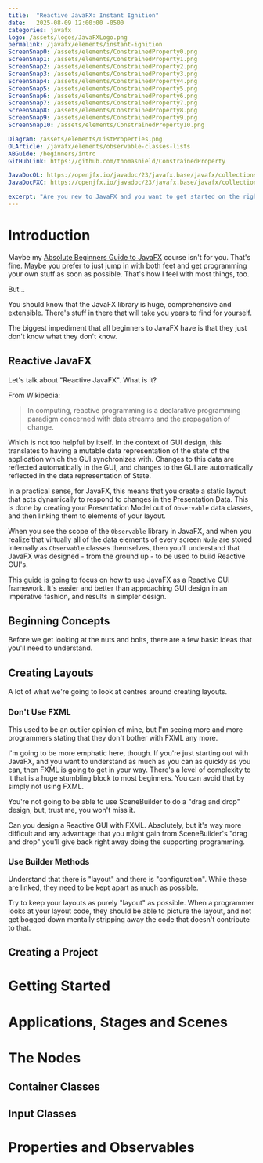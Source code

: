 ```yaml
---
title:  "Reactive JavaFX: Instant Ignition"
date:   2025-08-09 12:00:00 -0500
categories: javafx
logo: /assets/logos/JavaFXLogo.png
permalink: /javafx/elements/instant-ignition
ScreenSnap0: /assets/elements/ConstrainedProperty0.png
ScreenSnap1: /assets/elements/ConstrainedProperty1.png
ScreenSnap2: /assets/elements/ConstrainedProperty2.png
ScreenSnap3: /assets/elements/ConstrainedProperty3.png
ScreenSnap4: /assets/elements/ConstrainedProperty4.png
ScreenSnap5: /assets/elements/ConstrainedProperty5.png
ScreenSnap6: /assets/elements/ConstrainedProperty6.png
ScreenSnap7: /assets/elements/ConstrainedProperty7.png
ScreenSnap8: /assets/elements/ConstrainedProperty8.png
ScreenSnap9: /assets/elements/ConstrainedProperty9.png
ScreenSnap10: /assets/elements/ConstrainedProperty10.png

Diagram: /assets/elements/ListProperties.png
OLArticle: /javafx/elements/observable-classes-lists
ABGuide: /beginners/intro
GitHubLink: https://github.com/thomasnield/ConstrainedProperty

JavaDocOL: https://openjfx.io/javadoc/23/javafx.base/javafx/collections/ObservableList.html
JavaDocFXC: https://openjfx.io/javadoc/23/javafx.base/javafx/collections/FXCollections.html

excerpt: "Are you new to JavaFX and you want to get started on the right foot with minimal fuss?  Do you prefer to learn as you go along but don't know where to start?  Then this article is for you."
---
```


# Introduction

Maybe my [Absolute Beginners Guide to JavaFX]({{page.ABGuide}}) course isn't for you.  That's fine.  Maybe you prefer to just jump in with both feet and get programming your own stuff as soon as possible.  That's how I feel with most things, too.

But...

You should know that the JavaFX library is huge, comprehensive and extensible.  There's stuff in there that will take you years to find for yourself.  

The biggest impediment that all beginners to JavaFX have is that they just don't know what they don't know.  


## Reactive JavaFX

Let's talk about "Reactive JavaFX".  What is it?

From Wikipedia:

> In computing, reactive programming is a declarative programming paradigm concerned with data streams and the propagation of change.

Which is not too helpful by itself.  In the context of GUI design, this translates to having a mutable data representation of the state of the application which the GUI synchronizes with.  Changes to this data are reflected automatically in the GUI, and changes to the GUI are automatically reflected in the data representation of State.  

In a practical sense, for JavaFX, this means that you create a static layout that acts dynamically to respond to changes in the Presentation Data.  This is done by creating your Presentation Model out of `Observable` data classes, and then linking them to elements of your layout.

When you see the scope of the `Observable` library in JavaFX, and when you realize that virtually all of the data elements of every screen `Node` are stored internally as `Observable` classes themselves, then you'll understand that JavaFX was designed - from the ground up - to be used to build Reactive GUI's.

This guide is going to focus on how to use JavaFX as a Reactive GUI framework.  It's easier and better than approaching GUI design in an imperative fashion, and results in simpler design.

## Beginning Concepts

Before we get looking at the nuts and bolts, there are a few basic ideas that you'll need to understand.

## Creating Layouts

A lot of what we're going to look at centres around creating layouts.

### Don't Use FXML

This used to be an outlier opinion of mine, but I'm seeing more and more programmers stating that they don't bother with FXML any more.  

I'm going to be more emphatic here, though.  If you're just starting out with JavaFX, and you want to understand as much as you can as quickly as you can, then FXML is going to get in your way.  There's a level of complexity to it that is a huge stumbling block to most beginners.  You can avoid that by simply not using FXML.

You're not going to be able to use SceneBuilder to do a "drag and drop" design, but, trust me, you won't miss it.

Can you design a Reactive GUI with FXML.  Absolutely, but it's way more difficult and any advantage that you might gain from SceneBuilder's "drag and drop" you'll give back right away doing the supporting programming.

### Use Builder Methods

Understand that there is "layout" and there is "configuration".  While these are linked, they need to be kept apart as much as possible.

Try to keep your layouts as purely "layout" as possible.  When a programmer looks at your layout code, they should be able to picture the layout, and not get bogged down mentally stripping away the code that doesn't contribute to that.  



## Creating a Project

# Getting Started

# Applications, Stages and Scenes



# The Nodes

## Container Classes

## Input Classes



# Properties and Observables
